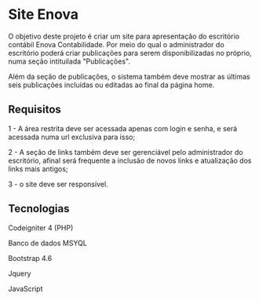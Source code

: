 # Site Enova

O objetivo deste projeto é criar um site para apresentação do escritório contábil Enova Contabilidade. Por meio do qual o administrador do escritório poderá criar publicações
para serem disponibilizadas no próprio, numa seção intituilada "Publicações".

Além da seção de publicações, o sistema também deve mostrar as últimas seis publicações incluídas ou editadas ao final da página home.


## Requisitos

1 - A área restrita deve ser acessada apenas com login e senha, e será acessada numa url exclusiva para isso;

2 - A seção de links também deve ser gerenciável pelo administrador do escritório, afinal será frequente a inclusão de novos links e atualização dos links mais antigos;

3 - o site deve ser responsível.


## Tecnologias

Codeigniter 4 (PHP)

Banco de dados MSYQL

Bootstrap 4.6

Jquery

JavaScript
